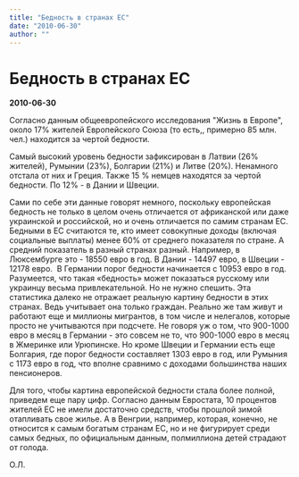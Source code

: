 ```yaml
---
title: "Бедность в странах ЕС"
date: "2010-06-30"
author: ""
---
```


# Бедность в странах ЕС

**2010-06-30** 

Cогласно данным общеевропейского исследования "Жизнь в Европе", около 17% жителей Европейского Союза (то есть,, примерно 85 млн. чел.) находится за чертой бедности.

Самый высокий уровень бедности зафиксирован в Латвии (26% жителей), Румынии (23%), Болгарии (21%) и Литве (20%). Ненамного отстала от них и Греция. Также 15 % немцев находятся за чертой бедности. По 12% - в Дании и Швеции.

Сами по себе эти данные говорят немного, поскольку европейская бедность не только в целом очень отличается от африканской или даже украинской и российской, но и очень отличается по самим странам ЕС. Бедными в ЕС считаются те, кто имеет совокупные доходы (включая социальные выплаты) менее 60% от среднего показателя по стране. А средний показатель в разный странах разный. Например, в Люксембурге это - 18550 евро в год. В Дании - 14497 евро, в Швеции - 12178 евро.  В Германии порог бедности начинается с 10953 евро в год. Разумеется, что такая «бедность» может показаться русскому или украинцу весьма привлекательной. Но не нужно спешить. Эта статистика далеко не отражает реальную картину бедности в этих странах. Ведь учитывает она только граждан. Реально же там живут и работают еще и миллионы мигрантов, в том числе и нелегалов, которые просто не учитываются при подсчете. Не говоря уж о том, что 900-1000 евро в месяц в Германии - это совсем не то, что 900-1000 евро в месяц в Жмеринке или Урюпинске. Но кроме Швеции и Германии есть еще   Болгария, где порог бедности составляет 1303 евро в год, или Румыния с 1173 евро в год, что вполне сравнимо с доходами большинства наших пенсионеров.

Для того, чтобы картина европейской бедности стала более полной, приведем еще пару цифр. Согласно данным Евростата, 10 процентов жителей ЕС не имели достаточно средств, чтобы прошлой зимой отапливать свое жилье. А в Венгрии, например, которая, конечно, не относится к самым богатым странам ЕС, но и не фигурирует среди самых бедных, по официальным данным, полмиллиона детей страдают от голода.

О.Л.